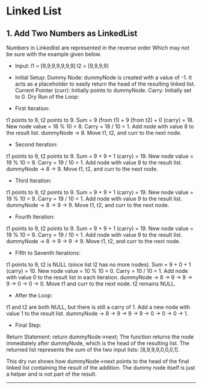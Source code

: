 # Linked List

## 1. Add Two Numbers as LinkedList

Numbers in Linkedlist are represented in the reverse order
Which may not be sure with the example given below.

- Input:
l1 = [9,9,9,9,9,9,9]
l2 = [9,9,9,9]

- Initial Setup:
Dummy Node: dummyNode is created with a value of -1. It acts as a placeholder to easily return the head of the resulting linked list.
Current Pointer (curr): Initially points to dummyNode.
Carry: Initially set to 0.
Dry Run of the Loop:

- First Iteration:

t1 points to 9, t2 points to 9.
Sum = 9 (from t1) + 9 (from t2) + 0 (carry) = 18.
New node value = 18 % 10 = 8.
Carry = 18 / 10 = 1.
Add node with value 8 to the result list. dummyNode -> 8.
Move t1, t2, and curr to the next node.

- Second Iteration:

t1 points to 9, t2 points to 9.
Sum = 9 + 9 + 1 (carry) = 19.
New node value = 19 % 10 = 9.
Carry = 19 / 10 = 1.
Add node with value 9 to the result list. dummyNode -> 8 -> 9.
Move t1, t2, and curr to the next node.

- Third Iteration:

t1 points to 9, t2 points to 9.
Sum = 9 + 9 + 1 (carry) = 19.
New node value = 19 % 10 = 9.
Carry = 19 / 10 = 1.
Add node with value 9 to the result list. dummyNode -> 8 -> 9 -> 9.
Move t1, t2, and curr to the next node.

- Fourth Iteration:

t1 points to 9, t2 points to 9.
Sum = 9 + 9 + 1 (carry) = 19.
New node value = 19 % 10 = 9.
Carry = 19 / 10 = 1.
Add node with value 9 to the result list. dummyNode -> 8 -> 9 -> 9 -> 9.
Move t1, t2, and curr to the next node.

- Fifth to Seventh Iterations:

t1 points to 9, t2 is NULL (since list l2 has no more nodes).
Sum = 9 + 0 + 1 (carry) = 10.
New node value = 10 % 10 = 0.
Carry = 10 / 10 = 1.
Add node with value 0 to the result list in each iteration.
dummyNode -> 8 -> 9 -> 9 -> 9 -> 0 -> 0 -> 0.
Move t1 and curr to the next node. t2 remains NULL.

- After the Loop:

t1 and t2 are both NULL, but there is still a carry of 1.
Add a new node with value 1 to the result list. dummyNode -> 8 -> 9 -> 9 -> 9 -> 0 -> 0 -> 0 -> 1.

- Final Step:

Return Statement: return dummyNode->next;
The function returns the node immediately after dummyNode, which is the head of the resulting list.
The returned list represents the sum of the two input lists: [8,9,9,9,0,0,0,1].

This dry run shows how dummyNode->next points to the head of the final linked list containing the result of the addition. The dummy node itself is just a helper and is not part of the result.

---



